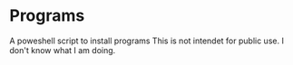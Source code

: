 # Programs
A poweshell script to install programs
This is not intendet for public use.
I don't know what I am doing.
